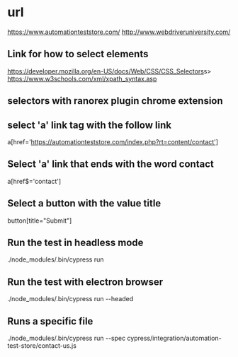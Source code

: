 # url

<https://www.automationteststore.com/>
<http://www.webdriveruniversity.com/>

## Link for how to select elements

<https://developer.mozilla.org/en-US/docs/Web/CSS/CSS_Selectors>s>
<https://www.w3schools.com/xml/xpath_syntax.asp>

## selectors with ranorex plugin chrome extension

## select 'a' link tag with the follow link

a[href='https://automationteststore.com/index.php?rt=content/contact']

## Select 'a' link that ends with the word contact

a[href$='contact']

## Select a button with the value title

button[title="Submit"]

## Run the test in headless mode

./node_modules/.bin/cypress run

## Run the test with electron browser

./node_modules/.bin/cypress run --headed

## Runs a specific file

./node_modules/.bin/cypress run --spec cypress/integration/automation-test-store/contact-us.js